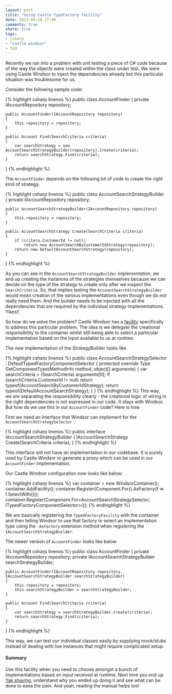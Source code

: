 ```yaml
---
layout: post
title: "Using Castle TypeFactory facility"
date: 2013-04-28 17:40
comments: true
share: true
tags:
- csharp
- "castle windsor"
- tdd
---
```

Recently we ran into a problem with unit testing a piece of C# code because of the way the objects were created within the class under test. We were using Castle Windsor to inject the dependencies already but this particular situation was troublesome for us.
<!--more-->

Consider the following sample code:

{% highlight csharp linenos %}
public class AccountFinder
{
	private IAccountRepository repository;

	public AccountFinder(IAccountRepository repository)
	{
		this.repository = repository;
	}

	public Account Find(SearchCriteria criteria)
	{
		var searchStrategy = new AccountSearchStrategyBuilder(repository).Create(criteria);
		return searchStrategy.Find(criteria);
	}
}
{% endhighlight %}

The `AccountFinder` depends on the following bit of code to create the right kind of strategy.

{% highlight csharp linenos %}
public class AccountSearchStrategyBuilder
{
	private IAccountRepository repository;

	public AccountSearchStrategyBuilder(IAccountRepository repository)
	{
		this.repository = repository;
	}

	public AccountSearchStrategy Create(SearchCriteria criteria)
	{
		if (critera.CustomerId != null)
			return new AccountSearchByCustomerIdStrategy(repository);
		return new DefaultAccountSearchStrategy(repository);
	}
}
{% endhighlight %}

As you can see in the `AccountSearchStrategyBuilder` implementation, we end up creating the instances of the strategies themselves because we can decide on the type of the strategy to create only after we inspect the `SearchCriteria`. So, that implies testing the `AccountSearchStrategyBuilder` would mean creation of the various implementations even though we do not really need them. And the builder needs to be injected with all the dependencies that are required by the individual strategy implementations. Yikes!!

So how do we solve the problem? Castle Windsor has a [facility](https://github.com/castleproject/Windsor/blob/master/docs/typed-factory-facility.md) specifically to address this particular problem. The idea is we delegate the creational responsibility to the container whilst still being able to select a particular implementation based on the input available to us at runtime.

The new implementation of the StrategyBuilder looks like

{% highlight csharp linenos %}
public class AccountSearchStrategySelector : DefaultTypedFactoryComponentSelector
{
	protected override Type GetComponentType(MethodInfo method, object[] arguments)
	{
		var searchCriteria = (SearchCriteria) arguments[0];
		if (searchCriteria.CustomerId != null)
			return typeof(AccountSearchByCustomerIdStrategy);
		return typeof(DefaultAccountSearchStrategy);
	}
}
{% endhighlight %}
This way, we are separating the responsibility clearly - the creational logic of wiring in the right dependencies is not expressed in our code. It stays with Windsor. But how do we use this in our `AccountFinder` code? Here is how

First we need an interface that Windsor can implement for the `AccountSearchStrategySelector`

{% highlight csharp linenos %}
public interface IAccountSearchStrategyBuilder
{
	IAccountSearchStrategy Create(SearchCriteria criteria);
}
{% endhighlight %}

This interface will not have an implementation in our codebase. It is purely used by Castle Windsor to generate a proxy which can be used in our `AccountFinder` implementation.

Our Castle Windsor configuration now looks like below:

{% highlight csharp linenos %}
var container = new WindsorContainer();
container.AddFacility<TypedFactoryFacility>();
container.Register(Component.For<IAccountSearchStrategyBuilder>().AsFactory(f => f.SelectWith<AccountSearchStrategySelector>()));
container.Register(Component.For<AccountSearchStrategySelector, ITypedFactoryComponentSelector>());
{% endhighlight %}

We are basically registering the `TypedFactoryFacility` with the container and then telling Windsor to use that factory to select an implementation type using the `.AsFactory` extension method when registering the `IAccountSearchStrategyBuilder`.

The newer version of `AccountFinder` looks like below

{% highlight csharp linenos %}
public class AccountFinder
{
	private IAccountRepository repository;
	private IAccountSearchStrategyBuilder searchStrategyBuilder;

	public AccountFinder(IAccountRepository repository, IAccountSearchStrategyBuilder searchStrategyBuilder)
	{
		this.repository = repository;
		this.searchStrategyBuilder = searchStrategyBuilder;
	}

	public Account Find(SearchCriteria criteria)
	{
		var searchStrategy = searchStrategyBuilder.Create(criteria);
		return searchStrategy.Find(criteria);
	}
}
{% endhighlight %}

This way, we can test our individual classes easily by supplying mock/stubs instead of dealing with live instances that might require complicated setup.

#### Summary

Use this facility when you need to choose amongst a bunch of implementations based on input received at runtime. Next time you end up [Yak shaving](http://www.urbandictionary.com/define.php?term=yak+shaving), understand why you ended up doing it and see what can be done to ease the pain. And yeah, reading the manual helps too!
